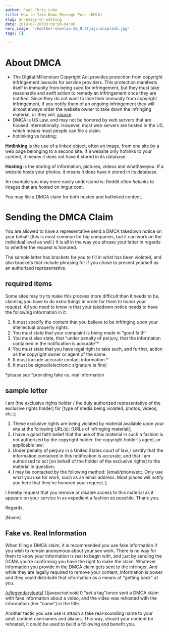 ```yaml
---
author: Paul Chris Luke
title: How to Take Down Revenge Porn (DMCA)
slug: an-essay-on-walking
date: 2019-07-28T03:00:00-04:00
hero_image: "/heather-shevlin-3B_NrzTjajc-unsplash.jpg"
tags: []

---
```

# About DMCA

* The Digital Millennium Copyright Act provides protection from copyright infringement lawsuits for service providers. This protection manifests itself in immunity from being sued for infringement, but they must take reasonable and swift action to remedy an infringement once they are notified. Since they do not want to lose their immunity from copyright infringement, if you notify them of an ongoing infringement they will almost always order the website owner to take down the infringing material, or they will. [source](http://www.ipwatchdog.com/2009/07/06/sample-dmca-take-down-letter/id=4501/)
* DMCA is US Law, and may not be honored by web servers that are housed internationally. However, most web servers are hosted in the US, which means most people can file a claim.
* hotlinking vs hosting:

**Hotlinking** is the use of a linked object, often an image, from one site by a web page belonging to a second site. If a website only hotlinks to your content, it means it does not have it stored in its database.

**Hosting** is the storing of information, pictures, videos and whathaveyou. If a website hosts your photos, it means it does have it stored in its database.

An example you may more easily understand is: Reddit often _hotlinks_ to images that are _hosted_ on imgur.com.

You may file a DMCA claim for both hosted and hotlinked content.

# Sending the DMCA Claim

You are allowed to have a representative send a DMCA takedown notice on your behalf (this is most common for big companies, but it can work on the individual level as well.) It is all in the way you phrase your letter in regards to whether the request is honored.

The sample letter has brackets for you to fill in what has been violated, and also brackets that include phrasing for if you chose to present yourself as an authorized representative.

## required items

Some sites may try to make this process more difficult than it needs to be, claiming you have to do extra things in order for them to honor your request. All you need to know is that your takedown notice needs to have the following information in it:

1. It must specify the content that you believe to be infringing upon your intellectual property rights.
2. You must state that your complaint is being made in “good faith”
3. You must also state, that “under penalty of perjury, that the information contained in the notification is accurate”*
4. You must state that you have legal right to take such, and further, action as the copyright owner or agent of the same.
5. It must include accurate contact information.*
6. It must be signed(electronic signature is fine)

\*please see "providing fake vs. real information

## sample letter

I am \[the exclusive rights holder / the duly authorized representative of the exclusive rights holder\] for \[type of media being violated; photos, videos, etc.\];

1. These exclusive rights are being violated by material available upon your site at the following URL(s): \[URLs of infringing material\];
2. I have a good faith belief that the use of this material in such a fashion is not authorized by the copyright holder, the copyright holder's agent, or applicable law;
3. Under penalty of perjury in a United States court of law, I certify that the information contained in this notification is accurate, and that I am authorized to act \[on behalf of the holder of the exclusive rights\] to the material in question;
4. I may be contacted by the following method: \[email/phone/etc. Only use what you use for work, such as an email address. Most places will notify you here that they've honored your request.\];

I hereby request that you remove or disable access to this material as it appears on your service in as expedient a fashion as possible. Thank you.

Regards,

\[Name\]

## Fake vs. Real Information

When filing a DMCA claim, it is recommended you use fake information if you wish to remain anonymous about your sex work. There is no way for them to know your information is real to begin with, and just by sending the DCMA you're confirming you have the right to make the claim. Whatever information you provide in the DMCA claim gets sent to the infringer. And while they are legally required to remove your content, information is power and they could distribute that information as a means of "getting back" at you.

[/u/legendarylootz](https://old.reddit.com/u/legendarylootz)[ ](javascript:void 0 "set a tag")once sent a DMCA claim with fake information about a video, and the video was rehosted with the information (her "name") in the title.

Another tactic you use use is attach a fake real-sounding name to your adult content usernames and aliases. This way, should your content be rehosted, it could be used to build a following and benefit you.